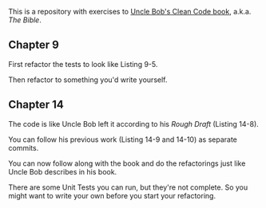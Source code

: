 This is a repository with exercises to [Uncle Bob's Clean Code book](https://www.amazon.com/Clean-Code-Handbook-Software-Craftsmanship/dp/0132350882), a.k.a. _The Bible_.


## Chapter 9
First refactor the tests to look like Listing 9-5.

Then refactor to something you'd write yourself.

## Chapter 14
The code is like Uncle Bob left it according to his _Rough Draft_ (Listing 14-8).

You can follow his previous work (Listing 14-9 and 14-10) as separate commits.

You can now follow along with the book and do the refactorings just like Uncle Bob describes in his book.

There are some Unit Tests you can run, but they're not complete. So you might want to write your own before you start your refactoring.